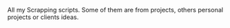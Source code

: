 All my Scrapping scripts. Some of them are from projects, others personal projects or clients ideas.

